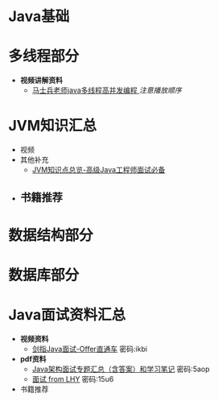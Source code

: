 # Java基础



# 多线程部分
- **视频讲解资料**
   - [马士兵老师java多线程高并发编程
](https://www.bilibili.com/video/av33688545) *注意播放顺序*



# JVM知识汇总
- 视频
- 其他补充
  - [JVM知识点总览-高级Java工程师面试必备](http://www.importnew.com/23792.html) 
- 书籍推荐
  - 


# 数据结构部分



# 数据库部分



# Java面试资料汇总

- **视频资料**
  - [剑指Java面试-Offer直通车](https://pan.baidu.com/s/1IbvqHMCtma0ZSOH4qWskWQ) 密码:ikbi
- **pdf资料**
  - [Java架构面试专题汇总（含答案）和学习笔记](https://pan.baidu.com/s/1tX_JIrxntE_lys5Tc-Bzvg)  密码:5aop
  - [面试 from LHY](https://pan.baidu.com/s/1iFGGWc45FEY-uF1GtTsw9A)  密码:15u6
- 书籍推荐
      

